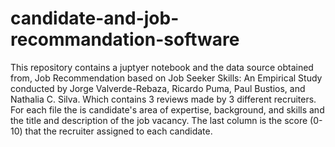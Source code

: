 # candidate-and-job-recommandation-software

This repository contains a juptyer notebook and the data source obtained from, Job Recommendation based on Job Seeker Skills: An Empirical Study conducted by Jorge Valverde-Rebaza, Ricardo Puma, Paul Bustios, and Nathalia C. Silva. Which contains 3 reviews made by 3 different recruiters. For each file the is candidate's area of expertise, background, and skills and the title and description of the job vacancy. The last column is the score (0-10) that the recruiter assigned to each candidate.
